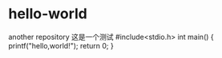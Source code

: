 # hello-world
another repository
这是一个测试
#include<stdio.h>
int main()
{
printf("hello,world!");
return 0;
}
